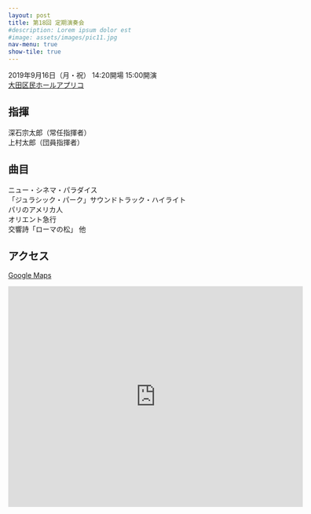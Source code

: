 ```yaml
---
layout: post
title: 第18回 定期演奏会
#description: Lorem ipsum dolor est
#image: assets/images/pic11.jpg
nav-menu: true
show-tile: true
---
```


2019年9月16日（月・祝） 14:20開場 15:00開演  
[大田区民ホールアプリコ](https://www.ota-bunka.or.jp/facilities/aprico/tabid/177/Default.aspx)

## 指揮

深石宗太郎（常任指揮者）  
上村太郎（団員指揮者）

## 曲目
ニュー・シネマ・パラダイス<br>
「ジュラシック・パーク」サウンドトラック・ハイライト<br>
パリのアメリカ人<br>
オリエント急行<br>
交響詩「ローマの松」 他

## アクセス

[Google Maps](https://goo.gl/maps/wfXozmqrxi54at996)

<iframe src="https://www.google.com/maps/embed?pb=!1m14!1m8!1m3!1d12982.945085335406!2d139.717865!3d35.560215!3m2!1i1024!2i768!4f13.1!3m3!1m2!1s0x0%3A0xdc5fcd64a427bad0!2z5aSn55Sw5Yy65rCR44Ob44O844Or44O744Ki44OX44Oq44Kz!5e0!3m2!1sja!2sjp!4v1561551214956!5m2!1sja!2sjp" width="600" height="450" frameborder="0" style="border:0" allowfullscreen></iframe>
